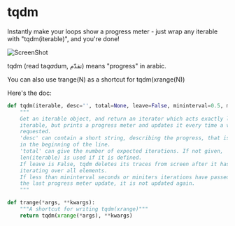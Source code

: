 tqdm
====

Instantly make your loops show a progress meter - just wrap any iterable with "tqdm(iterable)", and you're done!

![ScreenShot](https://i.imgur.com/he9Aw5C.gif)

tqdm (read ta<i>qa</i>dum, تقدّم) means "progress" in arabic.

You can also use trange(N) as a shortcut for tqdm(xrange(N))

Here's the doc:

```python
def tqdm(iterable, desc='', total=None, leave=False, mininterval=0.5, miniters=1):
    """
    Get an iterable object, and return an iterator which acts exactly like the
    iterable, but prints a progress meter and updates it every time a value is
    requested.
    'desc' can contain a short string, describing the progress, that is added
    in the beginning of the line.
    'total' can give the number of expected iterations. If not given,
    len(iterable) is used if it is defined.
    If leave is False, tqdm deletes its traces from screen after it has finished
    iterating over all elements.
    If less than mininterval seconds or miniters iterations have passed since
    the last progress meter update, it is not updated again.
    """

def trange(*args, **kwargs):
    """A shortcut for writing tqdm(xrange)"""
    return tqdm(xrange(*args), **kwargs)
```
